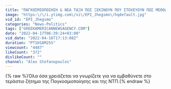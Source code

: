 ```yaml
---
title: "ΠΑΓΚΟΣΜΙΟΠΟΙΗΣΗ & ΝΕΑ ΤΑΞΗ ΠΩΣ ΞΕΚΙΝΟΥΝ ΠΟΥ ΣΤΟΧΕΥΟΥΝ ΠΩΣ ΜΕΘΟΔΕΥΟΥΝ ΤΙΣ ΒΙΑΙΕΣ ΑΛΛΑΓΕΣ ΣΤΗ ΖΩΗ ΜΑΣ"
image: "https:\/\/i.ytimg.com\/vi\/EPI_Jhegsmo\/hqdefault.jpg"
vid_id: "EPI_Jhegsmo"
categories: "News-Politics"
tags: ["GREEKAMERICANNEWSAGENCY.COM"]
date: "2022-04-17T06:39:24+03:00"
vid_date: "2022-04-16T17:13:08Z"
duration: "PT1H18M25S"
viewcount: "4487"
likeCount: "372"
dislikeCount: ""
channel: "Alex Stefanopoulos"
---
```

{% raw %}Όλα όσα χρειάζεται να γνωρίζετε για  να εμβαθύνετε στο τεράστιο ζήτημα της Παγκοσμιοποίησης και της ΝΤΠ.{% endraw %}
